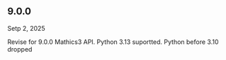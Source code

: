 9.0.0
-----

Setp 2, 2025

Revise for 9.0.0 Mathics3 API. Python 3.13 suportted. Python before 3.10 dropped
